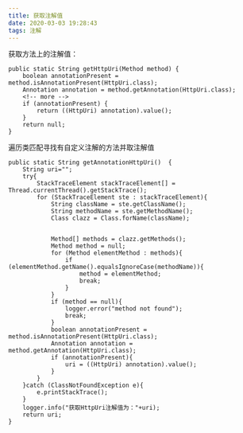 ```yaml
---
title: 获取注解值
date: 2020-03-03 19:28:43
tags: 注解
---
```


获取方法上的注解值：

    public static String getHttpUri(Method method) {
        boolean annotationPresent = method.isAnnotationPresent(HttpUri.class);
        Annotation annotation = method.getAnnotation(HttpUri.class);
        <!-- more -->
        if (annotationPresent) {
            return ((HttpUri) annotation).value();
        }
        return null;
    }

 <!-- more -->
遍历类匹配寻找有自定义注解的方法并取注解值

    public static String getAnnotationHttpUri()  {
        String uri="";
        try{
            StackTraceElement stackTraceElement[] = Thread.currentThread().getStackTrace();
            for (StackTraceElement ste : stackTraceElement){
                String className = ste.getClassName();
                String methodName = ste.getMethodName();
                Class clazz = Class.forName(className);


                Method[] methods = clazz.getMethods();
                Method method = null;
                for (Method elementMethod : methods){
                    if (elementMethod.getName().equalsIgnoreCase(methodName)){
                        method = elementMethod;
                        break;
                    }
                }
                if (method == null){
                    logger.error("method not found");
                    break;
                }
                boolean annotationPresent = method.isAnnotationPresent(HttpUri.class);
                Annotation annotation = method.getAnnotation(HttpUri.class);
                if (annotationPresent){
                    uri = ((HttpUri) annotation).value();
                }
            }
        }catch (ClassNotFoundException e){
            e.printStackTrace();
        }
        logger.info("获取HttpUri注解值为："+uri);
        return uri;
    }
